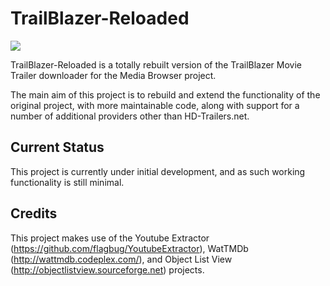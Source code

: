 TrailBlazer-Reloaded
====================

<img src="http://i.imgur.com/E4yP9.png" />

TrailBlazer-Reloaded is a totally rebuilt version of the TrailBlazer Movie Trailer downloader for the Media Browser project.

The main aim of this project is to rebuild and extend the functionality of the original project, with more maintainable code, along with support for a number of additional providers other than HD-Trailers.net.

Current Status
--------------

This project is currently under initial development, and as such working functionality is still minimal.


Credits
-------

This project makes use of the Youtube Extractor (https://github.com/flagbug/YoutubeExtractor),  WatTMDb (http://wattmdb.codeplex.com/), and Object List View (http://objectlistview.sourceforge.net) projects.
